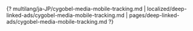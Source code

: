 {? multilang/ja-JP/cygobel-media-mobile-tracking.md | localized/deep-linked-ads/cygobel-media-mobile-tracking.md | pages/deep-linked-ads/cygobel-media-mobile-tracking.md ?}
